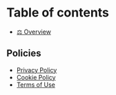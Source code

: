 # Table of contents

* [⚖ Overview](README.md)

## Policies

* [Privacy Policy](policies/privacy-policy.md)
* [Cookie Policy](policies/cookie-policy.md)
* [Terms of Use](policies/terms-of-use.md)

